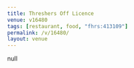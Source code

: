 ```yaml
---
title: Threshers Off Licence
venue: v16480
tags: [restaurant, food, "fhrs:413109"]
permalink: /v/16480/
layout: venue
---
```

null